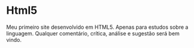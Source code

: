 # Html5
Meu primeiro site desenvolvido em HTML5. Apenas para estudos sobre a linguagem.
Qualquer comentário, crítica, análise e sugestão será bem vindo.

